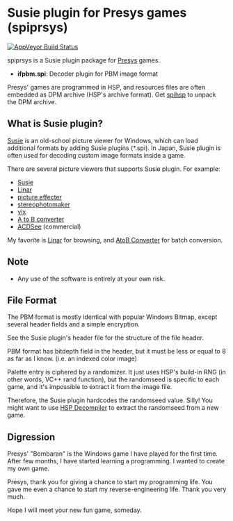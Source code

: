 Susie plugin for Presys games (spiprsys)
========================================
[![AppVeyor Build Status](https://ci.appveyor.com/api/projects/status/h9e6u2ugpj1ueume/branch/master?svg=true)](https://ci.appveyor.com/project/gocha/spiruneg/branch/master)

spiprsys is a Susie plugin package for [Presys](http://www.presys.jp/) games.

- **ifpbm.spi**: Decoder plugin for PBM image format

Presys' games are programmed in HSP, and resources files are often embedded as DPM archive (HSP's archive format). Get [spihsp](https://github.com/gocha/spihsp) to unpack the DPM archive.

What is Susie plugin?
------------------------

[Susie](http://www.digitalpad.co.jp/~takechin/) is an old-school picture viewer for Windows, which can load additional formats by adding Susie plugins (*.spi). In Japan, Susie plugin is often used for decoding custom image formats inside a game.

There are several picture viewers that supports Susie plugin. For example:

- [Susie](http://www.digitalpad.co.jp/~takechin/betasue.html#susie32)
- [Linar](http://hp.vector.co.jp/authors/VA015839/)
- [picture effecter](http://www.asahi-net.or.jp/~DS8H-WTNB/software/index.html)
- [stereophotomaker](http://stereo.jpn.org/eng/stphmkr/)
- [vix](http://www.forest.impress.co.jp/library/software/vix/)
- [A to B converter](http://www.asahi-net.or.jp/~KH4S-SMZ/spi/abc/index.html)
- [ACDSee](http://www.acdsee.com/) (commercial)

My favorite is [Linar](http://hp.vector.co.jp/authors/VA015839/) for browsing, and [AtoB Converter](http://www.asahi-net.or.jp/~kh4s-smz/spi/abc/) for batch conversion.

Note
------------------------

- Any use of the software is entirely at your own risk.

File Format
------------------------

The PBM format is mostly identical with popular Windows Bitmap, except several header fields and a simple encryption.

See the Susie plugin's header file for the structure of the file header.

PBM format has bitdepth field in the header, but it must be less or equal to 8 as far as I know. (i.e. an indexed color image)

Palette entry is ciphered by a randomizer.
It just uses HSP's build-in RNG (in other words, VC++ rand function),
but the randomseed is specific to each game, and it's impossible to extract it from the image file.

Therefore, the Susie plugin hardcodes the randomseed value. Silly!
You might want to use [HSP Decompiler](http://sourceforge.jp/projects/hspdeco/) to extract the randomseed from a new game.

Digression
------------------------

Presys' "Bombaran" is the Windows game I have played for the first time.
After few months, I have started learning a programming. I wanted to create my own game.

Presys, thank you for giving a chance to start my programming life.
You gave me even a chance to start my reverse-engineering life. Thank you very much.

Hope I will meet your new fun game, someday.

